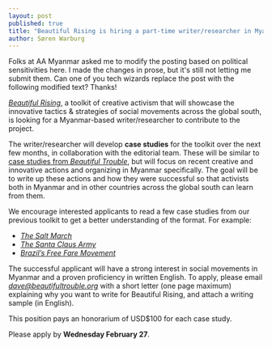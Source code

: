 ```yaml
---
layout: post
published: true
title: "Beautiful Rising is hiring a part-time writer/researcher in Myanmar"
author: Søren Warburg
---
```


Folks at AA Myanmar asked me to modify the posting based on political sensitivities here. I made the changes in prose, but it's still not letting me submit them. Can one of you tech wizards replace the post with the following modified text? Thanks!


[_Beautiful Rising_](http://beautifulrising.org/), a toolkit of creative activism that will showcase the innovative tactics & strategies of social movements across the global south, is looking for a Myanmar-based writer/researcher to contribute to the project.

The writer/researcher will develop **case studies** for the toolkit over the next few months, in collaboration with the editorial team. These will be similar to [case studies from _Beautiful Trouble_](http://beautifultrouble.org/case/), but will focus on recent creative and innovative actions and organizing in Myanmar specifically. The goal will be to write up these actions and how they were successful so that activists both in Myanmar and in other countries across the global south can learn from them. 

We encourage interested applicants to read a few case studies from our previous toolkit to get a better understanding of the format. For example: 

* [_The Salt March_](http://beautifultrouble.org/case/the-salt-march/)
* [_The Santa Claus Army_](http://beautifultrouble.org/case/santa-claus-army/)
* [_Brazil’s Free Fare Movement_](http://beautifultrouble.org/case/brazils-free-fare-movement/)

The successful applicant will have a strong interest in social movements in Myanmar and a proven proficiency in written English. To apply, please email [_dave@beautifultrouble.org_](mailto:dave@beautifultrouble.org) with a short letter (one page maximum) explaining why you want to write for Beautiful Rising, and attach a writing sample (in English). 

This position pays an honorarium of USD$100 for each case study.

Please apply by **Wednesday February 27**.